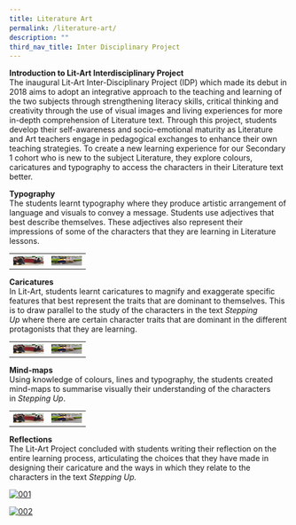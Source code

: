 ```yaml
---
title: Literature Art
permalink: /literature-art/
description: ""
third_nav_title: Inter Disciplinary Project
---
```

**Introduction to Lit-Art Interdisciplinary Project**  
The inaugural Lit-Art Inter-Disciplinary Project (IDP) which made its debut in 2018 aims to adopt an integrative approach to the teaching and learning of the two subjects through strengthening literacy skills, critical thinking and creativity through the use of visual images and living experiences for more in-depth comprehension of Literature text. Through this project, students develop their self-awareness and socio-emotional maturity as Literature and Art teachers engage in pedagogical exchanges to enhance their own teaching strategies. To create a new learning experience for our Secondary 1 cohort who is new to the subject Literature, they explore colours, caricatures and typography to access the characters in their Literature text better.

**Typography**  
The students learnt typography where they produce artistic arrangement of language and visuals to convey a message. Students use adjectives that best describe themselves. These adjectives also represent their impressions of some of the characters that they are learning in Literature lessons.

<table>
<tbody>
  <tr>
    <th><img src="/images/04-768x576.jpeg" width="55" height="17"></th>
    <th><img src="/images/03-497x1024.jpeg" width="55" height="17"></th>
  </tr>
</tbody>
</table>

  

**Caricatures**  
In Lit-Art, students learnt caricatures to magnify and exaggerate specific features that best represent the traits that are dominant to themselves. This is to draw parallel to the study of the characters in the text _Stepping Up_ where there are certain character traits that are dominant in the different protagonists that they are learning.

<table>
<tbody>
  <tr>
    <th><img src="/images/04-768x576.jpeg" width="55" height="17"></th>
    <th><img src="/images/03-497x1024.jpeg" width="55" height="17"></th>
  </tr>
</tbody>
</table>

  

**Mind-maps**  
Using knowledge of colours, lines and typography, the students created mind-maps to summarise visually their understanding of the characters in _Stepping Up_.

<table>
<tbody>
  <tr>
    <th><img src="/images/04-768x576.jpeg" width="55" height="17"></th>
    <th><img src="/images/03-497x1024.jpeg" width="55" height="17"></th>
  </tr>
</tbody>
</table>

  

**Reflections**  
The Lit-Art Project concluded with students writing their reflection on the entire learning process, articulating the choices that they have made in designing their caricature and the ways in which they relate to the characters in the text _Stepping Up._

[![001](https://marsilingsec.moe.edu.sg/wp-content/uploads/2019/10/001-1024x715.jpg)](https://marsilingsec.moe.edu.sg/wp-content/uploads/2019/10/001.jpg)

  

[![002](https://marsilingsec.moe.edu.sg/wp-content/uploads/2019/10/002-1024x586.jpg)](https://marsilingsec.moe.edu.sg/wp-content/uploads/2019/10/002.jpg)